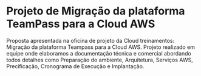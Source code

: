 # Projeto de Migração da plataforma TeamPass para a Cloud AWS
Proposta apresentada na oficina de projeto da Cloud treinamentos: Migração da plataforma Teampass para a Cloud AWS. Projeto realizado em equipe onde elaboramos a documentação técnica e comercial abordando todos detalhes como Preparação do ambiente, Arquitetura, Serviços AWS, Precificação, Cronograma de Execução e Implantação.
